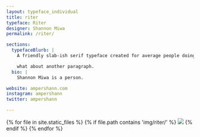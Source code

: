 ```yaml
---
layout: typeface_individual
title: riter
typeface: Riter
designer: Shannon Miwa
permalink: /riter/

sections:
  typefaceBlurb: |
    A friendly slab-ish serif typeface created for average people doing average things. Riter Basic is for composing friendly memos or basic inter-office communications. Riter Black is for memes and indicating warnings or danger. Have a look around at Riter, a typeface for mundane tasks.

    what about another paragraph.
  bio: |
    Shannon Miwa is a person.

website: ampershann.com
instagram: ampershann
twitter: ampershann

---
```


<div class="typeface__images">
{% for file in site.static_files %}
  {% if file.path contains 'img/riter/' %}
    <img src="{{ file.path }}" />
  {% endif %}
{% endfor %}
</div>
